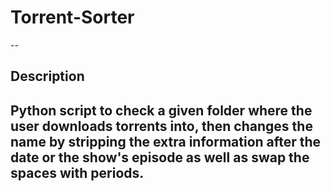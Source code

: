 # Torrent-Sorter
--
## Description
Python script to check a given folder where the user downloads torrents into, then changes the name by stripping the extra information after the date or the show's episode as well as swap the spaces with periods.
---
